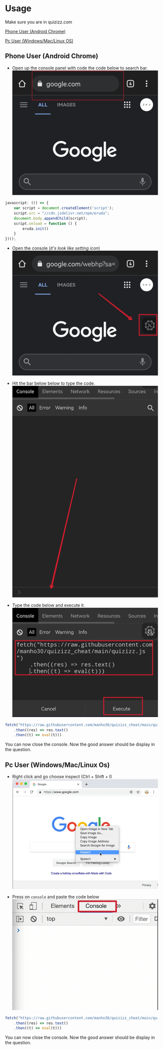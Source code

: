 # Usage
Make sure you are in quizizz.com

[Phone User (Android Chrome)](https://github.com/manho30/quizizz_cheat#phone-user-android-chrome)

[Pc User (Windows/Mac/Linux OS)](https://github.com/manho30/quizizz_cheat#pc-user-windowsmaclinux-os)



## Phone User (Android Chrome)
- Open up the console panel with code the code below to search bar.
![img](https://raw.githubusercontent.com/manho30/quizizz_cheat/main/assets/figure1.jpg)
``` javascript
javascript: (() => {
    var script = document.createElement('script');
    script.src = "//cdn.jsdelivr.net/npm/eruda";
    document.body.appendChild(script);
    script.onload = function () {
        eruda.init()
    }
})();
```

- Open the console (_it's look like setting icon_) 
![img](https://raw.githubusercontent.com/manho30/quizizz_cheat/main/assets/figure2.jpg)

- Hit the bar below below to type the code. 
![img](https://raw.githubusercontent.com/manho30/quizizz_cheat/main/assets/figure3.jpg)

- Type the code below and execute it. 
![img](https://raw.githubusercontent.com/manho30/quizizz_cheat/main/assets/figure4.jpg)
```JavaScript
fetch("https://raw.githubusercontent.com/manho30/quizizz_cheat/main/quizizz.js")
    .then((res) => res.text()
    .then((t) => eval(t)))
```

You can now close the console. Now the good answer should be display in the question.


## Pc User (Windows/Mac/Linux Os)

- Right click and go choose inspect (Ctrl + Shift + I)
![img](https://raw.githubusercontent.com/manho30/quizizz_cheat/main/assets/figure5.jpg)

- Press on `console` and paste the code below
![img](https://raw.githubusercontent.com/manho30/quizizz_cheat/main/assets/figure6.jpg)

``` javascript
fetch("https://raw.githubusercontent.com/manho30/quizizz_cheat/main/quizizz.js")
    .then((res) => res.text()
    .then((t) => eval(t)))
```

You can now close the console. Now the good answer should be display in the question. 

